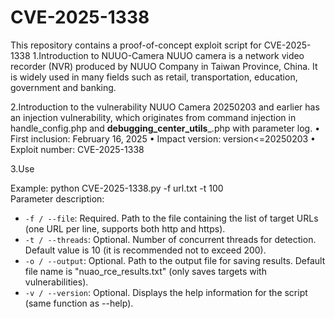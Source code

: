 # CVE-2025-1338
 This repository contains a proof-of-concept exploit script for CVE-2025-1338
 1.Introduction to NUUO-Camera
 NUUO camera is a network video recorder (NVR) produced by NUUO Company in Taiwan Province, China. It is widely used in many fields such as retail, transportation, education, government and banking.
 
2.Introduction to the vulnerability
 NUUO Camera 20250203 and earlier has an injection vulnerability, which originates from command injection in handle_config.php and __debugging_center_utils___.php with parameter log.
 • First inclusion: February 16, 2025
 • Impact version: version<=20250203
 • Exploit number: CVE-2025-1338

3.Use
 
 Example: python CVE-2025-1338.py -f url.txt -t 100  
 Parameter description:
 - `-f / --file`: Required. Path to the file containing the list of target URLs (one URL per line, supports both http and https).
- `-t / --threads`: Optional. Number of concurrent threads for detection. Default value is 10 (it is recommended not to exceed 200).
- `-o / --output`: Optional. Path to the output file for saving results. Default file name is "nuao_rce_results.txt" (only saves targets with vulnerabilities).
- `-v / --version`: Optional. Displays the help information for the script (same function as --help).
